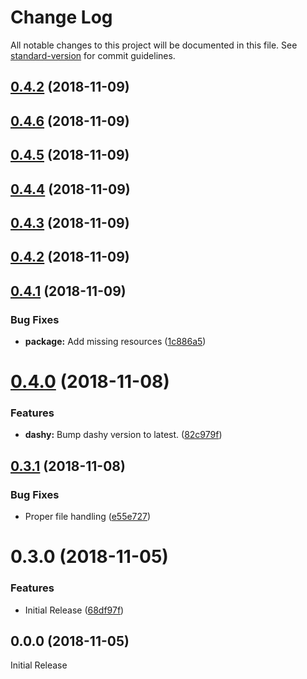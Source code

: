 # Change Log

All notable changes to this project will be documented in this file. See [standard-version](https://github.com/conventional-changelog/standard-version) for commit guidelines.

<a name="0.4.2"></a>
## [0.4.2](https://github.com/GordonSmith/dashy-app/compare/v0.4.6...v0.4.2) (2018-11-09)



<a name="0.4.6"></a>
## [0.4.6](https://github.com/GordonSmith/dashy-app/compare/v0.4.5...v0.4.6) (2018-11-09)



<a name="0.4.5"></a>
## [0.4.5](https://github.com/GordonSmith/dashy-app/compare/v0.4.4...v0.4.5) (2018-11-09)



<a name="0.4.4"></a>
## [0.4.4](https://github.com/GordonSmith/dashy-app/compare/v0.4.3...v0.4.4) (2018-11-09)



<a name="0.4.3"></a>
## [0.4.3](https://github.com/GordonSmith/dashy-app/compare/v0.4.2...v0.4.3) (2018-11-09)



<a name="0.4.2"></a>
## [0.4.2](https://github.com/GordonSmith/dashy-app/compare/v0.4.1...v0.4.2) (2018-11-09)



<a name="0.4.1"></a>
## [0.4.1](https://github.com/GordonSmith/dashy-app/compare/v0.4.0...v0.4.1) (2018-11-09)


### Bug Fixes

* **package:** Add missing resources ([1c886a5](https://github.com/GordonSmith/dashy-app/commit/1c886a5))



<a name="0.4.0"></a>
# [0.4.0](https://github.com/GordonSmith/dashy-app/compare/v0.3.1...v0.4.0) (2018-11-08)


### Features

* **dashy:**  Bump dashy version to latest. ([82c979f](https://github.com/GordonSmith/dashy-app/commit/82c979f))



<a name="0.3.1"></a>
## [0.3.1](https://github.com/GordonSmith/dashy-app/compare/v0.3.0...v0.3.1) (2018-11-08)


### Bug Fixes

*  Proper file handling ([e55e727](https://github.com/GordonSmith/dashy-app/commit/e55e727))



<a name="0.3.0"></a>
# 0.3.0 (2018-11-05)


### Features

*  Initial Release ([68df97f](https://github.com/GordonSmith/dashy-app/commit/68df97f))



<a name="0.0.0"></a>
## 0.0.0 (2018-11-05)
Initial Release
